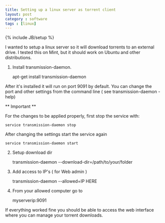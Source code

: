 ```yaml
---
title: Setting up a linux server as torrent client
layout: post
category : software
tags : [linux]
---
```

{% include JB/setup %}


I wanted to setup a linux server so it will download torrents to an external drive. I tested this on Mint, but it should work on Ubuntu and other distributions.

1. Install transmission-daemon.

	apt-get install transmission-daemon

After it's installed it will run on port 9091 by default. You can change the port and other settings from the command line ( see transmission-daemon -help)

** Important **

For the changes to be applied properly, first stop the service with:

	service transmission-daemon stop

After changing the settings start the service again
	
	service transmission-daemon start

2. Setup download dir 

	transmission-daemon --download-dir=/path/to/your/folder

3. Add access to IP's ( for Web admin )

	transmission-daemon --allowed=IP HERE

4. From your allowed computer go to 

	myserverip:9091

If everything worked fine you should be able to access the web interface where you can manage your torrent downloads.

